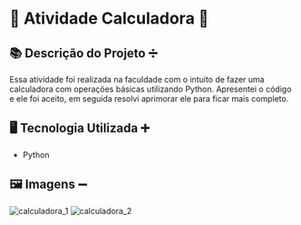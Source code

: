 # 🐍 Atividade Calculadora 🧮

## 📚 Descrição do Projeto ➗
Essa atividade foi realizada na faculdade com o intuito de fazer uma calculadora com operações básicas utilizando Python. Apresentei o código e ele foi aceito, em seguida resolvi aprimorar ele para ficar mais completo.


## 🖥️ Tecnologia Utilizada ➕
- Python

## 🖼️ Imagens ➖
![calculadora_1](https://github.com/VitorSouza01/Atividade_Calculadora/assets/104541182/38835589-1b64-4569-bbbd-704e63d0809f)
![calculadora_2](https://github.com/VitorSouza01/Atividade_Calculadora/assets/104541182/270083ee-e82e-4ae5-af18-8f1d7eab332c)
